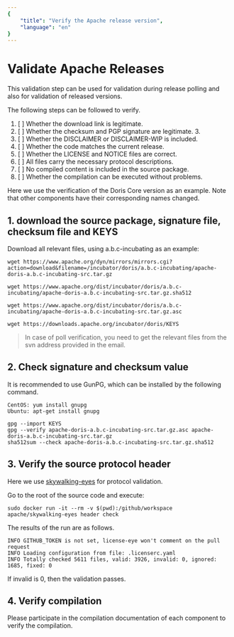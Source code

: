 ```yaml
---
{
    "title": "Verify the Apache release version",
    "language": "en"
}
---
```


<!-- 
Licensed to the Apache Software Foundation (ASF) under one
or more contributor license agreements.  See the NOTICE file
distributed with this work for additional information
regarding copyright ownership.  The ASF licenses this file
to you under the Apache License, Version 2.0 (the
"License"); you may not use this file except in compliance
with the License.  You may obtain a copy of the License at

  http://www.apache.org/licenses/LICENSE-2.0

Unless required by applicable law or agreed to in writing,
software distributed under the License is distributed on an
"AS IS" BASIS, WITHOUT WARRANTIES OR CONDITIONS OF ANY
KIND, either express or implied.  See the License for the
specific language governing permissions and limitations
under the License.
-->

# Validate Apache Releases

This validation step can be used for validation during release polling and also for validation of released versions.

The following steps can be followed to verify.

1. [ ] Whether the download link is legitimate.
2. [ ] Whether the checksum and PGP signature are legitimate. 3.
3. [ ] Whether the DISCLAIMER or DISCLAIMER-WIP is included.
4. [ ] Whether the code matches the current release.
5. [ ] Whether the LICENSE and NOTICE files are correct.
6. [ ] All files carry the necessary protocol descriptions.
7. [ ] No compiled content is included in the source package.
8. [ ] Whether the compilation can be executed without problems.

Here we use the verification of the Doris Core version as an example. Note that other components have their corresponding names changed.

## 1. download the source package, signature file, checksum file and KEYS

Download all relevant files, using a.b.c-incubating as an example:

``` shell
wget https://www.apache.org/dyn/mirrors/mirrors.cgi?action=download&filename=/incubator/doris/a.b.c-incubating/apache-doris-a.b.c-incubating-src.tar.gz

wget https://www.apache.org/dist/incubator/doris/a.b.c-incubating/apache-doris-a.b.c-incubating-src.tar.gz.sha512

wget https://www.apache.org/dist/incubator/doris/a.b.c-incubating/apache-doris-a.b.c-incubating-src.tar.gz.asc

wget https://downloads.apache.org/incubator/doris/KEYS
```

> In case of poll verification, you need to get the relevant files from the svn address provided in the email.

## 2. Check signature and checksum value

It is recommended to use GunPG, which can be installed by the following command.

``` shell
CentOS: yum install gnupg
Ubuntu: apt-get install gnupg
```

``` shell
gpg --import KEYS
gpg --verify apache-doris-a.b.c-incubating-src.tar.gz.asc apache-doris-a.b.c-incubating-src.tar.gz
sha512sum --check apache-doris-a.b.c-incubating-src.tar.gz.sha512
```

## 3. Verify the source protocol header

Here we use [skywalking-eyes](https://github.com/apache/skywalking-eyes) for protocol validation.

Go to the root of the source code and execute:

```
sudo docker run -it --rm -v $(pwd):/github/workspace apache/skywalking-eyes header check
```

The results of the run are as follows.

```
INFO GITHUB_TOKEN is not set, license-eye won't comment on the pull request
INFO Loading configuration from file: .licenserc.yaml
INFO Totally checked 5611 files, valid: 3926, invalid: 0, ignored: 1685, fixed: 0
```

If invalid is 0, then the validation passes.

## 4. Verify compilation

Please participate in the compilation documentation of each component to verify the compilation.
